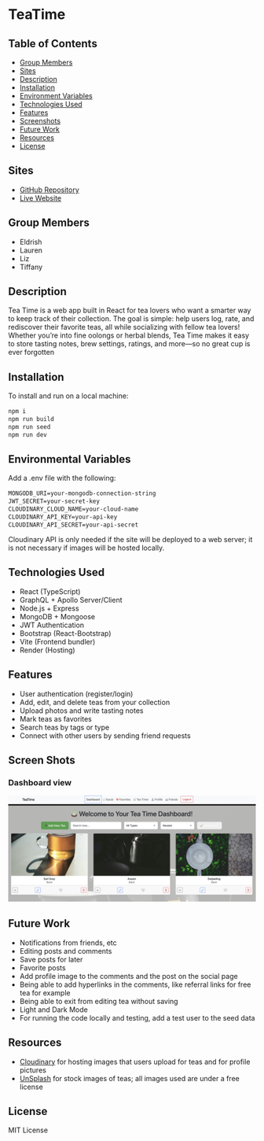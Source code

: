 # TeaTime

## Table of Contents
- [Group Members](#group-members)
- [Sites](#sites)
- [Description](#description)
- [Installation](#installation)
- [Environment Variables](#environmental-variables)
- [Technologies Used](#technologies-used)
- [Features](#features)
- [Screenshots](#screenshots)
- [Future Work](#future-work)
- [Resources](#resources)
- [License](#license)

## Sites

- [GitHub Repository](https://github.com/chicalauren/TeaTime)
- [Live Website](https://teatime-wcue.onrender.com/login)

## Group Members
- Eldrish
- Lauren
- Liz
- Tiffany

## Description
Tea Time is a web app built in React for tea lovers who want a smarter way to keep track of their collection. The goal is simple: help users log, rate, and rediscover their favorite teas, all while socializing with fellow tea lovers!  Whether you’re into fine oolongs or herbal blends, Tea Time makes it easy to store tasting notes, brew settings, ratings, and more—so no great cup is ever forgotten

## Installation
To install and run on a local machine: 
```
npm i
npm run build
npm run seed
npm run dev 
```

## Environmental Variables 
Add a .env file with the following: 
```
MONGODB_URI=your-mongodb-connection-string
JWT_SECRET=your-secret-key
CLOUDINARY_CLOUD_NAME=your-cloud-name
CLOUDINARY_API_KEY=your-api-key
CLOUDINARY_API_SECRET=your-api-secret
```
Cloudinary API is only needed if the site will be deployed to a web server; it is not necessary if images will be hosted locally. 

## Technologies Used
- React (TypeScript)
- GraphQL + Apollo Server/Client
- Node.js + Express
- MongoDB + Mongoose
- JWT Authentication
- Bootstrap (React-Bootstrap)
- Vite (Frontend bundler)
- Render (Hosting)


## Features
- User authentication (register/login)
- Add, edit, and delete teas from your collection
- Upload photos and write tasting notes
- Mark teas as favorites
- Search teas by tags or type
- Connect with other users by sending friend requests

## Screen Shots
### Dashboard view
![Dashboard](client/public/screenshots/dashboard.png)


## Future Work 
- Notifications from friends, etc
- Editing posts and comments 
- Save posts for later 
- Favorite posts
- Add profile image to the comments and the post on the social page 
- Being able to add hyperlinks in the comments, like referral links for free tea for example 
- Being able to exit from editing tea without saving
- Light and Dark Mode 
- For running the code locally and testing, add a test user to the seed data

## Resources 
- [Cloudinary](https://cloudinary.com/) for hosting images that users upload for teas and for profile pictures
- [UnSplash](https://unsplash.com/) for stock images of teas; all images used are under a free license

## License 
MIT License